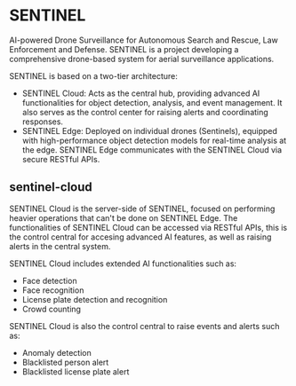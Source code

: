 # SENTINEL
AI-powered Drone Surveillance for Autonomous Search and Rescue, Law Enforcement and Defense. SENTINEL is a project developing a comprehensive drone-based system for aerial surveillance applications. 

SENTINEL is based on a two-tier architecture:

- SENTINEL Cloud: Acts as the central hub, providing advanced AI functionalities for object detection, analysis, and event management. It also serves as the control center for raising alerts and coordinating responses.
- SENTINEL Edge: Deployed on individual drones (Sentinels), equipped with high-performance object detection models for real-time analysis at the edge. SENTINEL Edge communicates with the SENTINEL Cloud via secure RESTful APIs.

## sentinel-cloud
SENTINEL Cloud is the server-side of SENTINEL, focused on performing heavier operations that can't be done on SENTINEL Edge. The functionalities of SENTINEL Cloud can be accessed via RESTful APIs, this is the control central for accesing advanced AI features, as well as raising alerts in the central system.

SENTINEL Cloud includes extended AI functionalities such as:
- Face detection
- Face recognition
- License plate detection and recognition
- Crowd counting

SENTINEL Cloud is also the control central to raise events and alerts such as:
- Anomaly detection
- Blacklisted person alert
- Blacklisted license plate alert
